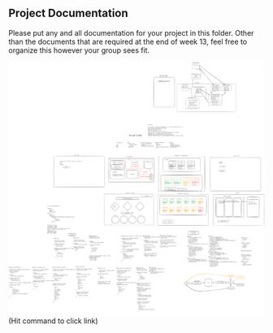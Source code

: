 ## Project Documentation

Please put any and all documentation for your project in this folder. Other than the documents that are required at the end of week 13, feel free to organize this however your group sees fit.


![Travel Buddy Wirefram](travel-buddy-wireframe.png) (Hit command to click link)
